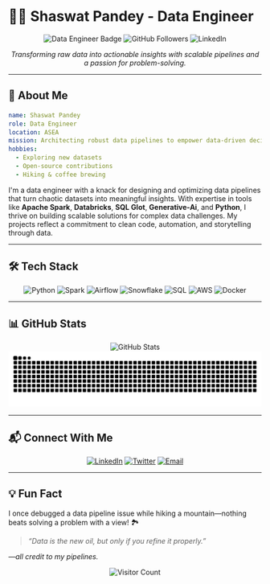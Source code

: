 # 👨‍💻 Shaswat Pandey - Data Engineer

<p align="center">
  <img src="https://img.shields.io/badge/Data%20Engineer-Building%20Pipelines%20%26%20Insights-blue?style=flat-square&logo=apache-spark" alt="Data Engineer Badge">
  <img src="https://img.shields.io/github/followers/your-username?label=Follow&style=flat-square" alt="GitHub Followers">
  <img src="https://img.shields.io/badge/Connect-LinkedIn-blue?style=flat-square&logo=linkedin" alt="LinkedIn">
</p>

<p align="center">
  <i>Transforming raw data into actionable insights with scalable pipelines and a passion for problem-solving.</i>
</p>

---

## 🚀 About Me

```yaml
name: Shaswat Pandey
role: Data Engineer
location: ASEA
mission: Architecting robust data pipelines to empower data-driven decisions
hobbies:
  - Exploring new datasets
  - Open-source contributions
  - Hiking & coffee brewing
```

I'm a data engineer with a knack for designing and optimizing data pipelines that turn chaotic datasets into meaningful insights. With expertise in tools like **Apache Spark**, **Databricks**, **SQL Glot**, **Generative-Ai**, and **Python**, I thrive on building scalable solutions for complex data challenges. My projects reflect a commitment to clean code, automation, and storytelling through data.

---

## 🛠️ Tech Stack

<p align="center">
  <img src="https://img.shields.io/badge/Python-3776AB?style=flat-square&logo=python&logoColor=white" alt="Python">
  <img src="https://img.shields.io/badge/Apache%20Spark-E25A1C?style=flat-square&logo=apache-spark&logoColor=white" alt="Spark">
  <img src="https://img.shields.io/badge/Airflow-017CEE?style=flat-square&logo=apache-airflow&logoColor=white" alt="Airflow">
  <img src="https://img.shields.io/badge/Snowflake-29B5E8?style=flat-square&logo=snowflake&logoColor=white" alt="Snowflake">
  <img src="https://img.shields.io/badge/SQL-4479A1?style=flat-square&logo=postgresql&logoColor=white" alt="SQL">
  <img src="https://img.shields.io/badge/AWS-232F3E?style=flat-square&logo=amazon-aws&logoColor=white" alt="AWS">
  <img src="https://img.shields.io/badge/Docker-2496ED?style=flat-square&logo=docker&logoColor=white" alt="Docker">
</p>

---

## 📊 GitHub Stats

<p align="center">
  <img src="https://github-readme-stats.vercel.app/api?username=Shaswat19&show_icons=true&theme=radical" alt="GitHub Stats">
  <img src="https://raw.githubusercontent.com/Shaswat19/Shaswat19/output/snake.svg" alt="Snake animation" />

</p>

---

## 📬 Connect With Me

<p align="center">
  <a href="https://www.linkedin.com/in/your-linkedin/"><img src="https://img.shields.io/badge/LinkedIn-0077B5?style=flat-square&logo=linkedin&logoColor=white" alt="LinkedIn"></a>
  <a href="https://twitter.com/your-twitter"><img src="https://img.shields.io/badge/Twitter-1DA1F2?style=flat-square&logo=twitter&logoColor=white" alt="Twitter"></a>
  <a href="mailto:your.email@example.com"><img src="https://img.shields.io/badge/Email-D14836?style=flat-square&logo=gmail&logoColor=white" alt="Email"></a>
</p>

---

## 💡 Fun Fact

I once debugged a data pipeline issue while hiking a mountain—nothing beats solving a problem with a view! 🏞️

> *“Data is the new oil, but only if you refine it properly.”*

*—all credit to my pipelines.*

<p align="center">
  <img src="https://visitor-badge.glitch.me/badge?page_id=your-username.your-username" alt="Visitor Count">
</p>
